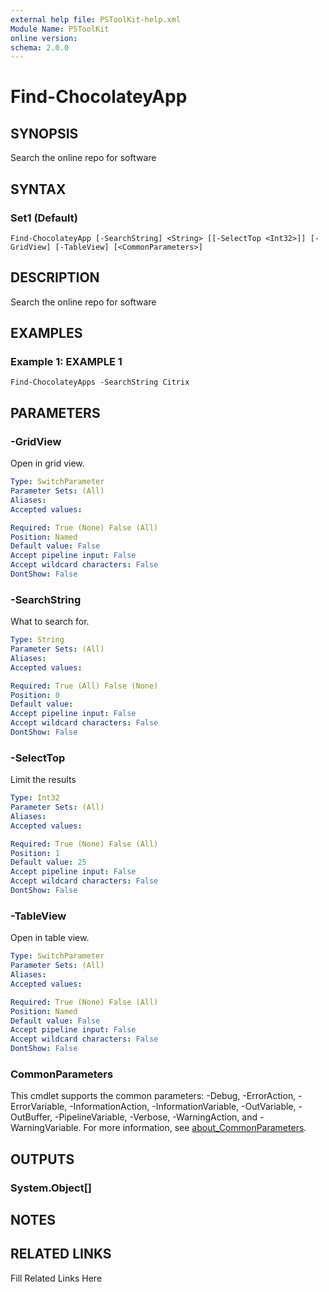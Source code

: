 ```yaml
---
external help file: PSToolKit-help.xml
Module Name: PSToolKit
online version: 
schema: 2.0.0
---
```


# Find-ChocolateyApp

## SYNOPSIS

Search the online repo for software

## SYNTAX

### Set1 (Default)

```
Find-ChocolateyApp [-SearchString] <String> [[-SelectTop <Int32>]] [-GridView] [-TableView] [<CommonParameters>]
```

## DESCRIPTION

Search the online repo for software


## EXAMPLES

### Example 1: EXAMPLE 1

```
Find-ChocolateyApps -SearchString Citrix
```








## PARAMETERS

### -GridView

Open in grid view.

```yaml
Type: SwitchParameter
Parameter Sets: (All)
Aliases: 
Accepted values: 

Required: True (None) False (All)
Position: Named
Default value: False
Accept pipeline input: False
Accept wildcard characters: False
DontShow: False
```

### -SearchString

What to search for.

```yaml
Type: String
Parameter Sets: (All)
Aliases: 
Accepted values: 

Required: True (All) False (None)
Position: 0
Default value: 
Accept pipeline input: False
Accept wildcard characters: False
DontShow: False
```

### -SelectTop

Limit the results

```yaml
Type: Int32
Parameter Sets: (All)
Aliases: 
Accepted values: 

Required: True (None) False (All)
Position: 1
Default value: 25
Accept pipeline input: False
Accept wildcard characters: False
DontShow: False
```

### -TableView

Open in table view.

```yaml
Type: SwitchParameter
Parameter Sets: (All)
Aliases: 
Accepted values: 

Required: True (None) False (All)
Position: Named
Default value: False
Accept pipeline input: False
Accept wildcard characters: False
DontShow: False
```


### CommonParameters

This cmdlet supports the common parameters: -Debug, -ErrorAction, -ErrorVariable, -InformationAction, -InformationVariable, -OutVariable, -OutBuffer, -PipelineVariable, -Verbose, -WarningAction, and -WarningVariable. For more information, see [about_CommonParameters](http://go.microsoft.com/fwlink/?LinkID=113216).

## OUTPUTS

### System.Object[]


## NOTES



## RELATED LINKS

Fill Related Links Here


